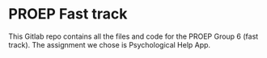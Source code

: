 # PROEP Fast track

This Gitlab repo contains all the files and code for the PROEP Group 6 (fast track). The assignment we chose is Psychological Help App. 